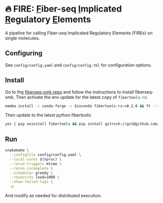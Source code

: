# 🔥 **FIRE**: <ins>F</ins>iber-seq <ins>I</ins>mplicated <ins>R</ins>egulatory <ins>E</ins>lements
A pipeline for calling Fiber-seq Implicated Regulatory Elements (FIREs) on single molecules.

## Configuring
See `config/config.yaml` and `config/config.tbl` for configuration options.

## Install
Go to thg [fiberseq-smk repo](https://github.com/fiberseq/fiberseq-smk) and follow the instructions to install fiberseq-smk.
Then activate the env update for the latest copy of `fibertools-rs`:
```bash
mamba install -c conda-forge -c bioconda fibertools-rs>=0.2.0 && ft --version
```
Then update to the latest python fibertools:
```bash
yes | pip uninstall fibertools && pip install git+ssh://git@github.com/mrvollger/fibertools.git; fibertools -h
```

## Run
```bash
snakemake \
  --configfile config/config.yaml \
  --local-cores $(nproc) \
  --rerun-triggers mtime \
  --rerun-incomplete \
  --scheduler greedy \
  --resources load=1000 \
  --show-failed-logs \
  -p 
```
And modify as needed for distributed execution. 